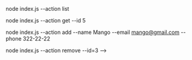 node index.js --action list

node index.js --action get --id 5

node index.js --action add --name Mango --email mango@gmail.com --phone
322-22-22

node index.js --action remove --id=3 -->

